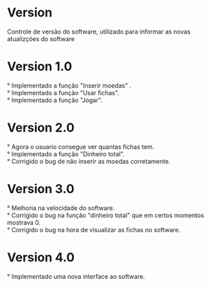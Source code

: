 # Version
Controle de versão do software, utilizado para informar as novas atualizções do software

# Version 1.0
° Implementado a função "Inserir moedas" . <br />
° Implementado a função "Usar fichas". <br />
° Implementado a função "Jogar". <br /> 

# Version 2.0
° Agora o usuario consegue ver quantas fichas tem. <br />
° Implementado a função "Dinheiro total". <br />
° Corrigido o bug de não inserir as moedas corretamente. <br />

# Version 3.0
° Melhoria na velocidade do software. <br />
° Corrigido o bug na função "dinheiro total" que em certos momentos mostrava 0. <br />
° Corrigido o bug na hora de visualizar as fichas no software. <br />

# Version 4.0

° Implementado uma nova interface ao software. <br />
